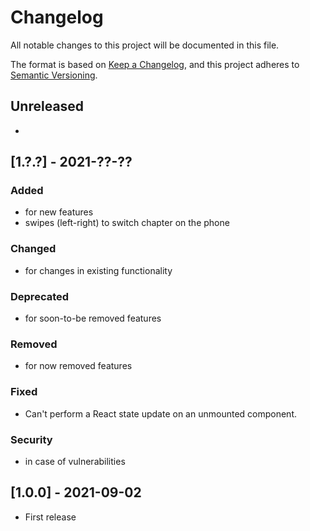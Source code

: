 # Changelog
All notable changes to this project will be documented in this file.

The format is based on [Keep a Changelog](https://keepachangelog.com/en/1.0.0/),
and this project adheres to [Semantic Versioning](https://semver.org/spec/v2.0.0.html).

## Unreleased

-

## [1.?.?] - 2021-??-??

### Added
- for new features
- swipes (left-right) to switch chapter on the phone

### Changed
- for changes in existing functionality

### Deprecated
-  for soon-to-be removed features

### Removed
- for now removed features

### Fixed
- Can't perform a React state update on an unmounted component.

### Security
- in case of vulnerabilities

## [1.0.0] - 2021-09-02

- First release
